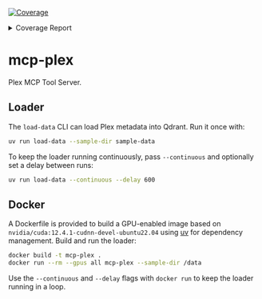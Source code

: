 <!-- Pytest Coverage Comment:Begin -->
<a href="https://github.com/constructorfleet/mcp-plex/blob/main/README.md"><img alt="Coverage" src="https://img.shields.io/badge/Coverage-73%25-yellow.svg" /></a><details><summary>Coverage Report </summary><table><tr><th>File</th><th>Stmts</th><th>Miss</th><th>Cover</th><th>Missing</th></tr><tbody><tr><td colspan="5"><b>mcp_plex</b></td></tr><tr><td>&nbsp; &nbsp;<a href="https://github.com/constructorfleet/mcp-plex/blob/main/mcp_plex/loader.py">loader.py</a></td><td>172</td><td>73</td><td>58%</td><td><a href="https://github.com/constructorfleet/mcp-plex/blob/main/mcp_plex/loader.py#L40-L44">40&ndash;44</a>, <a href="https://github.com/constructorfleet/mcp-plex/blob/main/mcp_plex/loader.py#L50-L56">50&ndash;56</a>, <a href="https://github.com/constructorfleet/mcp-plex/blob/main/mcp_plex/loader.py#L62-L68">62&ndash;68</a>, <a href="https://github.com/constructorfleet/mcp-plex/blob/main/mcp_plex/loader.py#L76-L80">76&ndash;80</a>, <a href="https://github.com/constructorfleet/mcp-plex/blob/main/mcp_plex/loader.py#L100-L118">100&ndash;118</a>, <a href="https://github.com/constructorfleet/mcp-plex/blob/main/mcp_plex/loader.py#L139-L190">139&ndash;190</a>, <a href="https://github.com/constructorfleet/mcp-plex/blob/main/mcp_plex/loader.py#L295-L302">295&ndash;302</a>, <a href="https://github.com/constructorfleet/mcp-plex/blob/main/mcp_plex/loader.py#L337-L346">337&ndash;346</a>, <a href="https://github.com/constructorfleet/mcp-plex/blob/main/mcp_plex/loader.py#L450-L463">450&ndash;463</a></td></tr><tr><td><b>TOTAL</b></td><td><b>274</b></td><td><b>73</b></td><td><b>73%</b></td><td>&nbsp;</td></tr></tbody></table></details>
<!-- Pytest Coverage Comment:End -->

# mcp-plex

Plex MCP Tool Server.

## Loader

The `load-data` CLI can load Plex metadata into Qdrant. Run it once with:

```bash
uv run load-data --sample-dir sample-data
```

To keep the loader running continuously, pass `--continuous` and optionally set a
delay between runs:

```bash
uv run load-data --continuous --delay 600
```

## Docker

A Dockerfile is provided to build a GPU-enabled image based on
`nvidia/cuda:12.4.1-cudnn-devel-ubuntu22.04` using [uv](https://github.com/astral-sh/uv)
for dependency management. Build and run the loader:

```bash
docker build -t mcp-plex .
docker run --rm --gpus all mcp-plex --sample-dir /data
```

Use the `--continuous` and `--delay` flags with `docker run` to keep the loader
running in a loop.

